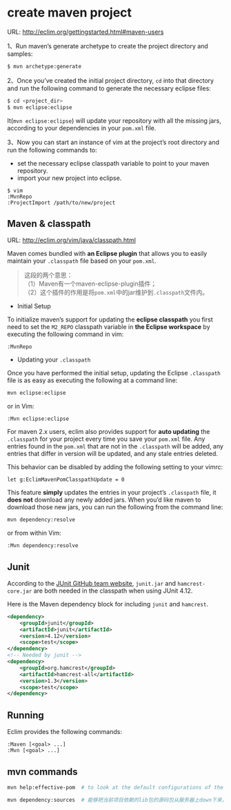 


# create maven project

URL: http://eclim.org/gettingstarted.html#maven-users

1、Run maven’s generate archetype to create the project directory and samples:

```bash
$ mvn archetype:generate
```

2、Once you’ve created the initial project directory, `cd` into that directory and run the following command to generate the necessary eclipse files:

```bash
$ cd <project_dir>
$ mvn eclipse:eclipse
```


It(`mvn eclipse:eclipse`) will update your repository with all the missing jars, according to your dependencies in your `pom.xml` file.

3、Now you can start an instance of vim at the project’s root directory and run the following commands to:

- set the necessary eclipse classpath variable to point to your maven repository.
- import your new project into eclipse.

```
$ vim
:MvnRepo
:ProjectImport /path/to/new/project
```

## Maven & classpath

URL: http://eclim.org/vim/java/classpath.html

Maven comes bundled with **an Eclipse plugin** that allows you to easily maintain your `.classpath` file based on your `pom.xml`.

> 这段的两个意思：  
> （1）Maven有一个maven-eclipse-plugin插件；  
> （2）这个插件的作用是将`pom.xml`中的jar维护到`.classpath`文件内。

- Initial Setup

To initialize maven’s support for updating the **eclipse classpath** you first need to set the `M2_REPO` classpath variable in **the Eclipse workspace** by executing the following command in vim:

```vim
:MvnRepo
```

- Updating your `.classpath`

Once you have performed the initial setup, updating the Eclipse `.classpath` file is as easy as executing the following at a command line:

```bash
mvn eclipse:eclipse
```

or in Vim:

```vim
:Mvn eclipse:eclipse
```

For maven 2.x users, eclim also provides support for **auto updating** the `.classpath` for your project every time you save your `pom.xml` file. Any entries found in the `pom.xml` that are not in the `.classpath` will be added, any entries that differ in version will be updated, and any stale entries deleted.

This behavior can be disabled by adding the following setting to your vimrc:

```vim
let g:EclimMavenPomClasspathUpdate = 0
```

This feature **simply** updates the entries in your project’s `.classpath` file, it **does not** download any newly added jars. When you’d like maven to download those new jars, you can run the following from the command line:

```bash
mvn dependency:resolve
```

or from within Vim:

```vim
:Mvn dependency:resolve
```

## Junit

According to the [JUnit GitHub team website](https://github.com/junit-team/junit/wiki/Download-and-Install), `junit.jar` and `hamcrest-core.jar` are both needed in the classpath when using JUnit 4.12.

Here is the Maven dependency block for including `junit` and `hamcrest`.

```xml
<dependency>
    <groupId>junit</groupId>
    <artifactId>junit</artifactId>
    <version>4.12</version>
    <scope>test</scope>
</dependency>
<!-- Needed by junit -->
<dependency>
    <groupId>org.hamcrest</groupId>
    <artifactId>hamcrest-all</artifactId>
    <version>1.3</version>
    <scope>test</scope>
</dependency>
```

## Running

Eclim provides the following commands:

```vim
:Maven [<goal> ...]
:Mvn [<goal> ...]
```

## mvn commands

```bash
mvn help:effective-pom  # to look at the default configurations of the super POM
```

```bash
mvn dependency:sources  # 能够把当前项目依赖的lib包的源码包从服务器上down下来，不错的命令啊
```

